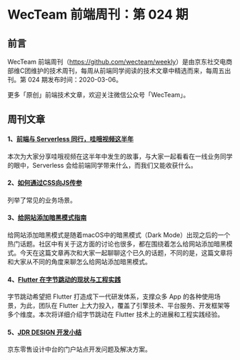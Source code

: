 
# WecTeam 前端周刊：第 024 期

## 前言

WecTeam 前端周刊（<https://github.com/wecteam/weekly>）是由京东社交电商部维C团维护的技术周刊，每周从前端同学阅读的技术文章中精选而来，每周五出刊。第 024 期发布时间：2020-03-06。

更多「原创」前端技术文章，欢迎关注微信公众号「WecTeam」。


## 周刊文章

#### 1、[前端与 Serverless 同行，哇哦视频这半年](https://fed.taobao.org/blog/taofed/do71ct/ftontend-and-serverless-forward/)

本次为大家分享哇哦视频在这半年中发生的故事，与大家一起看看在一线业务同学的眼中，Serverless 会给前端同学带来什么，而我们又能收获什么。

#### 2、[如何通过CSS向JS传参](https://mp.weixin.qq.com/s/IKV4L2MV9PuJP12Yw1jH4g)

列举了常见的业务场景。

#### 3、[给网站添加暗黑模式指南](https://mp.weixin.qq.com/s/wBE0NRUAZ3g3BNhsJZwyhw)

给网站添加暗黑模式是随着macOS中的暗黑模式（Dark Mode）出现之后的一个热门话题。社区中有关于这方面的讨论也很多，都在围绕着怎么给网站添加暗黑模式。今天在这篇文章再次和大家一起聊聊这个已久的话题，不同的是，这篇文章将和大家从不同的角度来聊怎么给网站添加暗黑模式。

#### 4、[Flutter 在字节跳动的现状与工程实践](https://infoq.cn/article/EYYIY7tp133QAC4U3Y5R)

字节跳动希望把 Flutter 打造成下一代研发体系，支撑众多 App 的各种使用场景，为此，团队在 Flutter 上大力投入，覆盖了引擎技术、平台服务、开发框架等多个维度。本次将详细介绍字节跳动在 Flutter 技术上的进展和工程实践经验。

#### 5、[JDR DESIGN 开发小结](https://mp.weixin.qq.com/s/T3G3R5caanp446Eakr-GqQ)

京东零售设计中台的门户站点开发问题及解决方案。

